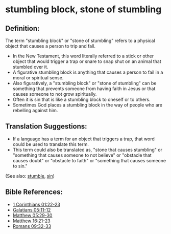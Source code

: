 # stumbling block, stone of stumbling #

## Definition: ##

The term "stumbling block" or "stone of stumbling" refers to a physical object that causes a person to trip and fall.

* In the New Testament, this word literally referred to a stick or other object that would trigger a trap or snare to snap shut on an animal that stumbled over it.
* A figurative stumbling block is anything that causes a person to fail in a moral or spiritual sense.
* Also figuratively, a "stumbling block" or "stone of stumbling" can be something that prevents someone from having faith in Jesus or that causes someone to not grow spiritually.
* Often it is sin that is like a stumbling block to oneself or to others.
* Sometimes God places a stumbling block in the way of people who are rebelling against him.

## Translation Suggestions: ##

* If a language has a term for an object that triggers a trap, that word could be used to translate this term.
* This term could also be translated as, "stone that causes stumbling" or "something that causes someone to not believe" or "obstacle that causes doubt" or "obstacle to faith" or "something that causes someone to sin."

(See also: [stumble](../other/stumble.md), [sin](../kt/sin.md))

## Bible References: ##

* [1 Corinthians 01:22-23](en/tn/1co/help/01/22)
* [Galatians 05:11-12](en/tn/gal/help/05/11)
* [Matthew 05:29-30](en/tn/mat/help/05/29)
* [Matthew 16:21-23](en/tn/mat/help/16/21)
* [Romans 09:32-33](en/tn/rom/help/09/32)